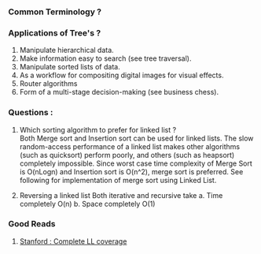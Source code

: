 ### Common Terminology ?



### Applications of Tree's ?

1. Manipulate hierarchical data.
2. Make information easy to search (see tree traversal).
3. Manipulate sorted lists of data.
4. As a workflow for compositing digital images for visual effects.
5. Router algorithms
6. Form of a multi-stage decision-making (see business chess).


### Questions :

1. Which sorting algorithm to prefer for linked list ?  
Both Merge sort and Insertion sort can be used for linked lists. The slow random-access performance of a linked list makes other algorithms (such as quicksort) perform poorly, and others (such as heapsort) completely impossible. Since worst case time complexity of Merge Sort is O(nLogn) and Insertion sort is O(n^2), merge sort is preferred. See following for implementation of merge sort using Linked List.

2. Reversing a linked list
Both iterative and recursive take
a. Time completely  O(n)
b. Space completely O(1)

### Good Reads
1. [Stanford : Complete LL coverage](http://cslibrary.stanford.edu/103/LinkedListBasics.pdf)
